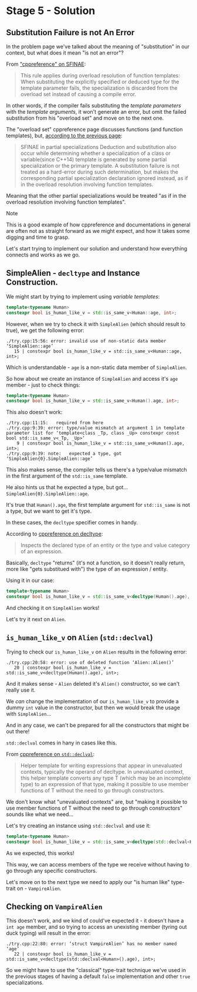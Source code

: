 # Stage 5 - Solution

## Substitution Failure is not An Error

In the problem page we've talked about the meaning of "substitution" in our context, but what does it mean "is not an error"?

From ["cppreference" on SFINAE](https://en.cppreference.com/w/cpp/language/sfinae.html#:~:text=This%20rule%20applies%20during%20overload%20resolution%20of%20function%20templates%3A%20When%20substituting%20the%20explicitly%20specified%20or%20deduced%20type%20for%20the%20template%20parameter%20fails%2C%20the%20specialization%20is%20discarded%20from%20the%20overload%20set%20instead%20of%20causing%20a%20compile%20error.):
> This rule applies during overload resolution of function templates: When substituting the explicitly specified or deduced type for the template parameter fails, the specialization is discarded from the overload set instead of causing a compile error.

In other words, if the compiler fails substituting the *template parameters* with the *template arguments*, it won't generate an error, but omit the failed substitution from his "overload set" and move on to the next one.

The "overload set" cppreference page discusses functions (and function templates), but, [according to the previous page](https://en.cppreference.com/w/cpp/language/sfinae.html#:~:text=SFINAE%20in%20partial,involving%20function%20templates.`):
> SFINAE in partial specializations
Deduction and substitution also occur while determining whether a specialization of a class or variable(since C++14) template is generated by some partial specialization or the primary template. A substitution failure is not treated as a hard-error during such determination, but makes the corresponding partial specialization declaration ignored instead, as if in the overload resolution involving function templates.

Meaning that the other partial specializations would be treated "as if in the overload resolution involving function templates".

> [!NOTE]
> This is a good example of how cppreference and documentations in general are often not as straight forward as we might expect, and how it takes some digging and time to grasp.

Let's start trying to implement our solution and understand how everything connects and works as we go.

## SimpleAlien - `decltype` and Instance Construction.

We might start by trying to implement using *variable templates*:

```c++
template<typename Human>
constexpr bool is_human_like_v = std::is_same_v<Human::age, int>;
```

However, when we try to check it with `SimpleAlien` (which should result to true), we get the following error:

```
./try.cpp:15:56: error: invalid use of non-static data member ‘SimpleAlien::age’
   15 | constexpr bool is_human_like_v = std::is_same_v<Human::age, int>;
```

Which is understandable - `age` is a non-static data member of `SimpleAlien`.

So how about we create an instance of `SimpleAlien` and access it's `age` member - just to check things:

```c++
template<typename Human>
constexpr bool is_human_like_v = std::is_same_v<Human().age, int>;
```

This also doesn't work:

```
./try.cpp:11:15:   required from here
./try.cpp:9:39: error: type/value mismatch at argument 1 in template parameter list for ‘template<class _Tp, class _Up> constexpr const bool std::is_same_v<_Tp, _Up>’
    9 | constexpr bool is_human_like_v = std::is_same_v<Human().age, int>;
./try.cpp:9:39: note:   expected a type, got ‘SimpleAlien{0}.SimpleAlien::age’
```

This also makes sense, the compiler tells us there's a type/value mismatch in the first argument of the `std::is_same` template.

He also hints us that he expected a type, but got... `SimpleAlien{0}.SimpleAlien::age`.

It's true that `Human().age`, the first template argument for `std::is_same` is not a type, but we want to get it's type.

In these cases, the `decltype` specifier comes in handy.

According to [cppreference on decltype](https://en.cppreference.com/w/cpp/language/decltype.html#:~:text=Inspects%20the%20declared%20type%20of%20an%20entity%20or%20the%20type%20and%20value%20category%20of%20an%20expression.):
> Inspects the declared type of an entity or the type and value category of an expression.

Basically, `decltype` "returns" (it's not a function, so it doesn't really return, more like "gets substitued with") the type of an expression / entity.

Using it in our case:

```c++
template<typename Human>
constexpr bool is_human_like_v = std::is_same_v<decltype(Human().age), int>;
```

And checking it on `SimpleAlien` works!

Let's try it next on `Alien`.

## `is_human_like_v` on `Alien` (`std::declval`)

Trying to check our `is_human_like_v` on `Alien` results in the following error:

```
./try.cpp:20:58: error: use of deleted function ‘Alien::Alien()’
   20 | constexpr bool is_human_like_v = std::is_same_v<decltype(Human().age), int>;
```

And it makes sense - `Alien` deleted it's `Alien()` constructor, so we can't really use it.

We *can* change the implementation of our `is_human_like_v` to provide a dummy `int` value in the constructor, but then we would break the usage with `SimpleAlien`...

And in any case, we can't be prepared for all the constructors that might be out there!

`std::declval` comes in hany in cases like this.

From [cppreference on `std::declval`](https://en.cppreference.com/w/cpp/utility/declval.html#:~:text=Helper%20template%20for,go%20through%20constructors.):

> Helper template for writing expressions that appear in unevaluated contexts, typically the operand of decltype. In unevaluated context, this helper template converts any type T (which may be an incomplete type) to an expression of that type, making it possible to use member functions of T without the need to go through constructors.

We don't know what "unevaluated contexts" are, but "making it possible to use member functions of T without the need to go through constructors" sounds like what we need...

Let's try creating an instance using `std::declval` and use it:

```c++
template<typename Human>
constexpr bool is_human_like_v = std::is_same_v<decltype(std::declval<Human>().age), int>;
```

As we expected, this works!

This way, we can access members of the type we receive without having to go through any specific constructors.

Let's move on to the next type we need to apply our "is human like" type-trait on - `VampireAlien`.


## Checking on `VampireAlien`

This doesn't work, and we kind of could've expected it - it doesn't have a `int age` member, and so trying to access an unexisting member (tyring out duck typing) will result in the error:

```
./try.cpp:22:80: error: ‘struct VampireAlien’ has no member named ‘age’
   22 | constexpr bool is_human_like_v = std::is_same_v<decltype(std::declval<Human>().age), int>;
```

So we might have to use the "classical" type-trait technique we've used in the previous stages of having a default `false` implementation and other `true` specializations.



